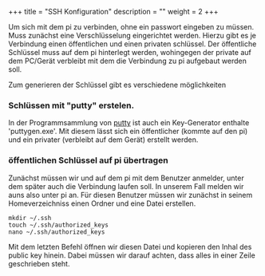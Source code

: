 ﻿+++
title = "SSH Konfiguration"
description = ""
weight = 2
+++

Um sich mit dem pi zu verbinden, ohne ein passwort eingeben zu müssen. Muss zunächst eine Verschlüsselung eingerichtet werden.
Hierzu gibt es je Verbindung einen öffentlichen und einen privaten schlüssel.
Der öffentliche Schlüssel muss auf dem pi hinterlegt werden, wohingegen der private auf dem PC/Gerät verbleibt mit dem die Verbindung zu pi aufgebaut werden soll.

Zum generieren der Schlüssel gibt es verschiedene möglichkeiten

### Schlüssen mit "putty" erstelen.
In der Programmsammlung von [putty](https://www.chiark.greenend.org.uk/~sgtatham/putty/releases/0.70.html) ist auch ein Key-Generator enthalte 'puttygen.exe'.
Mit diesem lässt sich ein öffentlicher (kommte auf den pi) und ein privater (verbleibt auf dem Gerät) erstellt werden.

### öffentlichen Schlüssel auf pi übertragen
Zunächst müssen wir und auf dem pi mit dem Benutzer anmelder, unter dem später auch die Verbindung laufen soll.
In unserem Fall melden wir auns also unter pi an.
Für diesen Benutzer müssen wir zunächst in seinem Homeverzeichniss einen Ordner und eine Datei erstellen.

	mkdir ~/.ssh
	touch ~/.ssh/authorized_keys
	nano ~/.ssh/authorized_keys

Mit dem letzten Befehl öffnen wir diesen Datei und kopieren den Inhal des public key hinein. Dabei müssen wir darauf achten, dass alles in einer Zeile geschrieben steht.